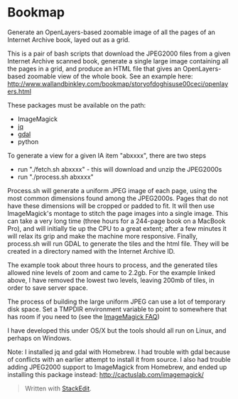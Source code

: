 Bookmap
=======

Generate an OpenLayers-based zoomable image of all the pages of an Internet Archive book, layed out as a grid.

This is a pair of bash scripts that download the JPEG2000 files from a given Internet Archive scanned book, generate a single large image containing all the pages in a grid, and produce an HTML file that gives an OpenLayers-based zoomable view of the whole book. See an example here: http://www.wallandbinkley.com/bookmap/storyofdoghisuse00ceci/openlayers.html

These packages must be available on the path:

- ImageMagick
- [jq][1]
- [gdal][2]
- python

To generate a view for a given IA item "abxxxx", there are two steps

- run "./fetch.sh abxxxx" - this will download and unzip the JPEG2000s
- run "./process.sh abxxxx"

Process.sh will generate a uniform JPEG image of each page, using the most common dimensions found among the JPEG2000s. Pages that do not have these dimensions will be cropped or padded to fit. It will then use ImageMagick's montage to stitch the page images into a single image. This can take a very long time (three hours for a 244-page book on a MacBook Pro), and will initially tie up the CPU to a great extent; after a few minutes it will relax its grip and make the machine more responsive. Finally, process.sh will run GDAL to generate the tiles and the html file. They will be created in a directory named with the Internet Archive ID.

The example took about three hours to process, and the generated tiles allowed nine levels of zoom and came to 2.2gb. For the example linked above, I have removed the lowest two levels, leaving 200mb of tiles, in order to save server space.

The process of building the large uniform JPEG can use a lot of temporary disk
space. Set a TMPDIR environment variable to point to somewhere that has room if 
you need to (see the [ImageMagick FAQ][3])

I have developed this under OS/X but the tools should all run on Linux, and perhaps on Windows.

Note: I installed jq and gdal with Homebrew. I had trouble with gdal because of conflicts with an earlier attempt to install it from source. I also had trouble adding JPEG2000 support to ImageMagick from Homebrew, and ended up installing this package instead: http://cactuslab.com/imagemagick/



> Written with [StackEdit](https://stackedit.io/).


  [1]: http://stedolan.github.io/jq/
  [2]: http://www.gdal.org/
  [3]: http://imagemagick.sourceforge.net/http/www/FAQ.html#C1
